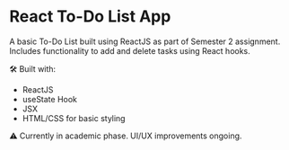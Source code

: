# React To-Do List App

A basic To-Do List built using ReactJS as part of Semester 2 assignment.  
Includes functionality to add and delete tasks using React hooks.

🛠️ Built with:  
- ReactJS  
- useState Hook  
- JSX  
- HTML/CSS for basic styling

⚠️ Currently in academic phase. UI/UX improvements ongoing.
